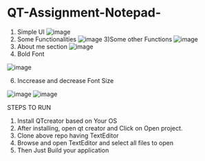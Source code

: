 # QT-Assignment-Notepad-

1) Simple UI
![image](https://user-images.githubusercontent.com/83899022/173228726-083d9213-e7e6-4dff-8506-daaa48117718.png)
2) Some Functionalities
 ![image](https://user-images.githubusercontent.com/83899022/173228833-452b92c5-5a5e-4251-b77f-7cab427fbde3.png)
3)Some other Functions
![image](https://user-images.githubusercontent.com/83899022/173228900-fa8b025b-e4aa-43e3-a278-fc7cb936fd5c.png)
4) About me section
![image](https://user-images.githubusercontent.com/83899022/173228924-6ec95310-6e05-4bb5-b393-444a0eedf7fa.png)
5) Bold Font

![image](https://user-images.githubusercontent.com/83899022/173228957-4e24acde-c195-4973-ba8c-640be3813f37.png)

6) Inccrease and decrease Font Size

![image](https://user-images.githubusercontent.com/83899022/173228978-a94ae65d-c298-4bb9-8fcb-64d7f31c96c8.png)
![image](https://user-images.githubusercontent.com/83899022/173228988-0defa9f5-c829-493c-9182-8d4aa5d05f75.png)




STEPS TO RUN 
1) Install QTcreator based on Your OS
2) After installing, open qt creator and Click on Open project.
3) Clone above repo having TextEditor
4) Browse and open TextEditor and select all files to open
5) Then Just Build your application
